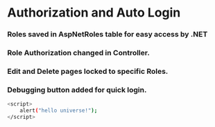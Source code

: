 # Authorization and Auto Login

### Roles saved in AspNetRoles table for easy access by .NET
### Role Authorization changed in Controller.
### Edit and Delete pages locked to specific Roles.
### Debugging button added for quick login.


```bash
<script>
    alert("hello universe!");
</script>
```
